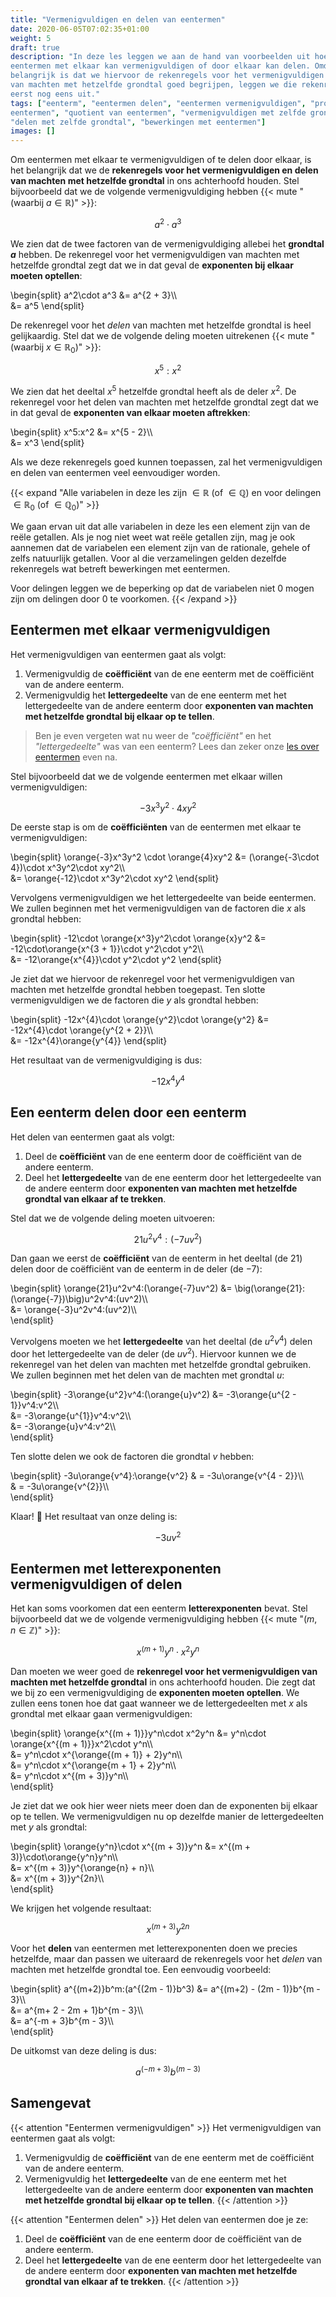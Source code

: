 ```yaml
---
title: "Vermenigvuldigen en delen van eentermen"
date: 2020-06-05T07:02:35+01:00
weight: 5
draft: true
description: "In deze les leggen we aan de hand van voorbeelden uit hoe je
eentermen met elkaar kan vermenigvuldigen of door elkaar kan delen. Omdat het
belangrijk is dat we hiervoor de rekenregels voor het vermenigvuldigen en delen
van machten met hetzelfde grondtal goed begrijpen, leggen we die rekenregels
eerst nog eens uit."
tags: ["eenterm", "eentermen delen", "eentermen vermenigvuldigen", "product van
eentermen", "quotient van eentermen", "vermenigvuldigen met zelfde grondtal",
"delen met zelfde grondtal", "bewerkingen met eentermen"]
images: []
---
```


Om eentermen met elkaar te vermenigvuldigen of te delen door elkaar, is het
belangrijk dat we de **rekenregels voor het vermenigvuldigen en delen van
machten met hetzelfde grondtal** in ons achterhoofd houden. Stel bijvoorbeeld
dat we de volgende vermenigvuldiging hebben
{{< mute "(waarbij $a \in \mathbb{R}$)" >}}:

$$a^2\cdot a^3$$

We zien dat de twee factoren van de vermenigvuldiging allebei het **grondtal
$a$** hebben. De rekenregel voor het vermenigvuldigen van machten met hetzelfde
grondtal zegt dat we in dat geval de **exponenten bij elkaar moeten optellen**:

\begin{split}
a^2\cdot a^3 &= a^{2 + 3}\\\\\
 &= a^5
\end{split}

De rekenregel voor het _delen_ van machten met hetzelfde grondtal is heel
gelijkaardig. Stel dat we de volgende deling moeten uitrekenen
{{< mute "(waarbij $x \in \mathbb{R}_0$)" >}}:

$$x^5:x^2$$

We zien dat het deeltal $x^5$ hetzelfde grondtal heeft als de deler $x^2$. De
rekenregel voor het delen van machten met hetzelfde grondtal zegt dat we in dat
geval de **exponenten van elkaar moeten aftrekken**:

\begin{split}
x^5:x^2 &= x^{5 - 2}\\\\\
 &= x^3
\end{split}

Als we deze rekenregels goed kunnen toepassen, zal het vermenigvuldigen en
delen van eentermen veel eenvoudiger worden.

{{< expand "Alle variabelen in deze les zijn $\in \mathbb{R}$ (of $\in\mathbb{Q}$) en voor delingen $\in \mathbb{R}_0$ (of $\in\mathbb{Q}_0$)" >}}

We gaan ervan uit dat alle variabelen in deze les een element zijn van de reële
getallen. Als je nog niet weet wat reële getallen zijn, mag je ook aannemen
dat de variabelen een element zijn van de rationale, gehele of zelfs natuurlijk
getallen. Voor al die verzamelingen gelden dezelfde rekenregels wat
betreft bewerkingen met eentermen.

Voor delingen leggen we de beperking op dat de variabelen niet $0$ mogen zijn
om delingen door $0$ te voorkomen.
{{< /expand >}}

## Eentermen met elkaar vermenigvuldigen

Het vermenigvuldigen van eentermen gaat als volgt:

1. Vermenigvuldig de **coëfficiënt** van de ene eenterm met de coëfficiënt van
   de andere eenterm.
2. Vermenigvuldig het **lettergedeelte** van de ene eenterm met het
   lettergedeelte van de andere eenterm door **exponenten van machten met
   hetzelfde grondtal bij elkaar op te tellen**.

> Ben je even vergeten wat nu weer de _"coëfficiënt"_ en het _"lettergedeelte"_
> was van een eenterm? Lees dan zeker onze [les over
> eentermen](../eentermen/eenterm) even na.

Stel bijvoorbeeld dat we de volgende eentermen met elkaar willen
vermenigvuldigen:

$$-3x^3y^2 \cdot 4xy^2$$

De eerste stap is om de **coëfficiënten** van de eentermen met elkaar te
vermenigvuldigen:

\begin{split}
\orange{-3}x^3y^2 \cdot \orange{4}xy^2
&= (\orange{-3\cdot 4})\cdot x^3y^2\cdot xy^2\\\\\
 &= \orange{-12}\cdot x^3y^2\cdot xy^2
\end{split}

Vervolgens vermenigvuldigen we het lettergedeelte van beide eentermen. We
zullen beginnen met het vermenigvuldigen van de factoren die $x$ als grondtal
hebben:

\begin{split}
-12\cdot \orange{x^3}y^2\cdot \orange{x}y^2
&= -12\cdot\orange{x^{3 + 1}}\cdot y^2\cdot y^2\\\\\
 &= -12\orange{x^{4}}\cdot y^2\cdot y^2
\end{split}

Je ziet dat we hiervoor de rekenregel voor het vermenigvuldigen van machten met
hetzelfde grondtal hebben toegepast. Ten slotte vermenigvuldigen we de factoren
die $y$ als grondtal hebben:

\begin{split}
-12x^{4}\cdot \orange{y^2}\cdot \orange{y^2}
&= -12x^{4}\cdot \orange{y^{2 + 2}}\\\\\
 &= -12x^{4}\orange{y^{4}}
\end{split}

Het resultaat van de vermenigvuldiging is dus:

$$-12x^{4}y^{4}$$

## Een eenterm delen door een eenterm

Het delen van eentermen gaat als volgt:

1. Deel de **coëfficiënt** van de ene eenterm door de coëfficiënt van de andere
   eenterm.
2. Deel het **lettergedeelte** van de ene eenterm door het lettergedeelte van
   de andere eenterm door **exponenten van machten met hetzelfde grondtal van
   elkaar af te trekken**.

Stel dat we de volgende deling moeten uitvoeren:

$$21u^2v^4:(-7uv^2)$$

Dan gaan we eerst de **coëfficiënt** van de eenterm in het deeltal (de $21$)
delen door de coëfficiënt van de eenterm in de deler (de $-7$):

\begin{split}
\orange{21}u^2v^4:(\orange{-7}uv^2)
&= \big(\orange{21}:(\orange{-7})\big)u^2v^4:(uv^2)\\\\\
 &= \orange{-3}u^2v^4:(uv^2)\\\\\
\end{split}

Vervolgens moeten we het **lettergedeelte** van het deeltal (de $u^2v^4$) delen
door het lettergedeelte van de deler (de $uv^2$). Hiervoor kunnen we de
rekenregel van het delen van machten met hetzelfde grondtal gebruiken. We
zullen beginnen met het delen van de machten met grondtal $u$:

\begin{split}
-3\orange{u^2}v^4:(\orange{u}v^2)
&= -3\orange{u^{2 - 1}}v^4:v^2\\\\\
 &= -3\orange{u^{1}}v^4:v^2\\\\\
 &= -3\orange{u}v^4:v^2\\\\\
\end{split}

Ten slotte delen we ook de factoren die grondtal $v$ hebben:

\begin{split}
-3u\orange{v^4}:\orange{v^2}
& = -3u\orange{v^{4 - 2}}\\\\\
 & = -3u\orange{v^{2}}\\\\\
\end{split}

Klaar! :tada: Het resultaat van onze deling is:

$$-3uv^{2}$$

## Eentermen met letterexponenten vermenigvuldigen of delen

Het kan soms voorkomen dat een eenterm **letterexponenten** bevat. Stel
bijvoorbeeld dat we de volgende vermenigvuldiging hebben
{{< mute "($m, n \in \mathbb{Z}$)" >}}:

$$x^{(m + 1)}y^n\cdot x^2y^n$$

Dan moeten we weer goed de **rekenregel voor het vermenigvuldigen van machten
met hetzelfde grondtal** in ons achterhoofd houden. Die zegt dat we bij zo een
vermenigvuldiging de **exponenten moeten optellen**. We zullen eens tonen hoe
dat gaat wanneer we de lettergedeelten met $x$ als grondtal met elkaar gaan
vermenigvuldigen:

\begin{split}
\orange{x^{(m + 1)}}y^n\cdot x^2y^n
&= y^n\cdot \orange{x^{(m + 1)}}x^2\cdot y^n\\\\\
 &= y^n\cdot x^{\orange{(m + 1)} + 2}y^n\\\\\
 &= y^n\cdot x^{\orange{m + 1} + 2}y^n\\\\\
 &= y^n\cdot x^{(m + 3)}y^n\\\\\
\end{split}

Je ziet dat we ook hier weer niets meer doen dan de exponenten bij elkaar op te
tellen. We vermenigvuldigen nu op dezelfde manier de lettergedeelten met $y$
als grondtal:

\begin{split}
\orange{y^n}\cdot x^{(m + 3)}y^n
&= x^{(m + 3)}\cdot\orange{y^n}y^n\\\\\
 &= x^{(m + 3)}y^{\orange{n} + n}\\\\\
 &= x^{(m + 3)}y^{2n}\\\\\
\end{split}

We krijgen het volgende resultaat:

$$x^{(m + 3)}y^{2n}$$

Voor het **delen** van eentermen met letterexponenten doen we precies
hetzelfde, maar dan passen we uiteraard de rekenregels voor het _delen_ van
machten met hetzelfde grondtal toe. Een eenvoudig voorbeeld:

\begin{split}
a^{(m+2)}b^m:(a^{(2m - 1)}b^3)
&= a^{(m+2) - (2m - 1)}b^{m - 3}\\\\\
 &= a^{m+ 2 - 2m + 1}b^{m - 3}\\\\\
 &= a^{-m + 3}b^{m - 3}\\\\\
\end{split}

De uitkomst van deze deling is dus:

$$a^{(-m+ 3)}b^{(m - 3)}$$

## Samengevat

{{< attention "Eentermen vermenigvuldigen" >}}
Het vermenigvuldigen van eentermen gaat als volgt:

1. Vermenigvuldig de **coëfficiënt** van de ene eenterm met de coëfficiënt van
   de andere eenterm.
2. Vermenigvuldig het **lettergedeelte** van de ene eenterm met het
   lettergedeelte van de andere eenterm door **exponenten van machten met
   hetzelfde grondtal bij elkaar op te tellen**.
   {{< /attention >}}

{{< attention "Eentermen delen" >}}
Het delen van eentermen doe je ze:

1. Deel de **coëfficiënt** van de ene eenterm door de coëfficiënt van de andere
   eenterm.
2. Deel het **lettergedeelte** van de ene eenterm door het lettergedeelte van
   de andere eenterm door **exponenten van machten met hetzelfde grondtal van
   elkaar af te trekken**.
   {{< /attention >}}
